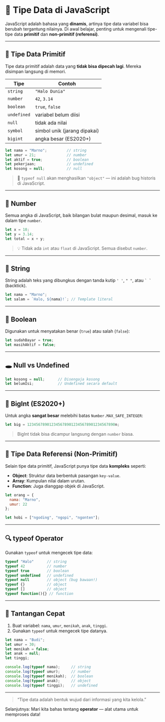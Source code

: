 # 🧬 Tipe Data di JavaScript

JavaScript adalah bahasa yang **dinamis**, artinya tipe data variabel bisa berubah tergantung nilainya. Di awal belajar, penting untuk mengenali tipe-tipe data **primitif** dan **non-primitif (referensi)**.

---

## 🧪 Tipe Data Primitif

Tipe data primitif adalah data yang **tidak bisa dipecah lagi**. Mereka disimpan langsung di memori.

| Tipe         | Contoh                   |
|--------------|---------------------------|
| `string`     | `"Halo Dunia"`            |
| `number`     | `42`, `3.14`              |
| `boolean`    | `true`, `false`           |
| `undefined`  | variabel belum diisi      |
| `null`       | tidak ada nilai            |
| `symbol`     | simbol unik (jarang dipakai) |
| `bigint`     | angka besar (ES2020+)     |

```javascript
let nama = "Marno";         // string
let umur = 21;              // number
let aktif = true;           // boolean
let pekerjaan;              // undefined
let kosong = null;          // null
````

> 🧠 `typeof null` akan menghasilkan `"object"` — ini adalah bug historis di JavaScript.

---

## 🔢 Number

Semua angka di JavaScript, baik bilangan bulat maupun desimal, masuk ke dalam tipe `number`.

```javascript
let x = 10;
let y = 3.14;
let total = x + y;
```

> 💡 Tidak ada `int` atau `float` di JavaScript. Semua disebut `number`.

---

## 📛 String

String adalah teks yang dibungkus dengan tanda kutip `' '`, `" "`, atau `` ` ` `` (backtick).

```javascript
let nama = "Marno";
let salam = `Halo, ${nama}!`; // Template literal
```

---

## 🧭 Boolean

Digunakan untuk menyatakan benar (`true`) atau salah (`false`):

```javascript
let sudahBayar = true;
let masihAktif = false;
```

---

## 🕳 Null vs Undefined

```javascript
let kosong = null;      // Disengaja kosong
let belumIsi;           // Undefined secara default
```

---

## 🧮 BigInt (ES2020+)

Untuk angka **sangat besar** melebihi batas `Number.MAX_SAFE_INTEGER`:

```javascript
let big = 1234567890123456789012345678901234567890n;
```

> BigInt tidak bisa dicampur langsung dengan `number` biasa.

---

## 🔰 Tipe Data Referensi (Non-Primitif)

Selain tipe data primitif, JavaScript punya tipe data **kompleks** seperti:

* **Object**: Struktur data berbentuk pasangan `key-value`.
* **Array**: Kumpulan nilai dalam urutan.
* **Function**: Juga dianggap objek di JavaScript.

```javascript
let orang = {
  nama: "Marno",
  umur: 22
};

let hobi = ["ngoding", "ngopi", "ngonten"];
```

---

## 🔍 typeof Operator

Gunakan `typeof` untuk mengecek tipe data:

```javascript
typeof "Halo"      // string
typeof 42          // number
typeof true        // boolean
typeof undefined   // undefined
typeof null        // object (bug bawaan!)
typeof {}          // object
typeof []          // object
typeof function(){} // function
```

---

## 🧪 Tantangan Cepat

1. Buat variabel: `nama`, `umur`, `menikah`, `anak`, `tinggi`.
2. Gunakan `typeof` untuk mengecek tipe datanya.

```javascript
let nama = "Budi";
let umur = 30;
let menikah = false;
let anak = null;
let tinggi;

console.log(typeof nama);     // string
console.log(typeof umur);     // number
console.log(typeof menikah);  // boolean
console.log(typeof anak);     // object
console.log(typeof tinggi);   // undefined
```

---

> “Tipe data adalah bentuk wujud dari informasi yang kita kelola.”

Selanjutnya: Mari kita bahas tentang **operator** — alat utama untuk memproses data!